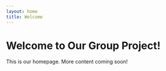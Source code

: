 ```yaml
---
layout: home
title: Welcome
---
```


# Welcome to Our Group Project!
This is our homepage. More content coming soon!
